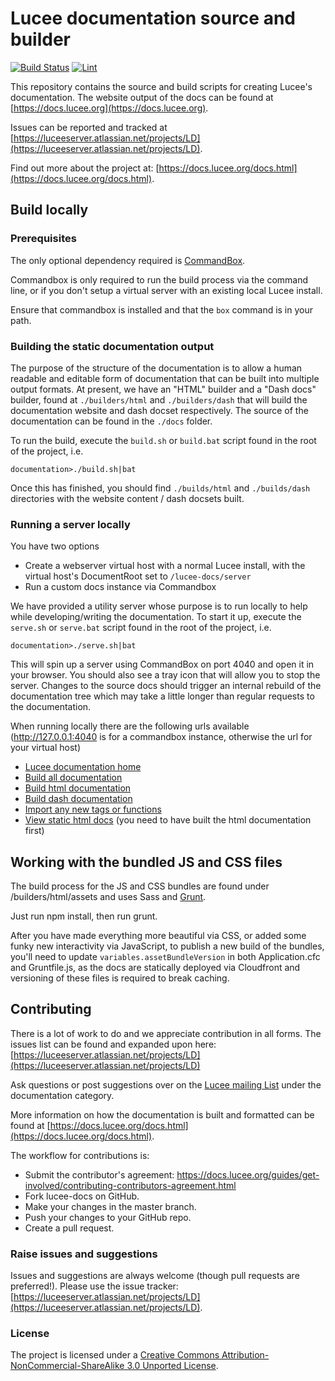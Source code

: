 # Lucee documentation source and builder

[![Build Status](https://travis-ci.org/lucee/lucee-docs.svg?branch=master)](https://travis-ci.org/lucee/lucee-docs)
[![Lint](https://github.com/lucee/lucee-docs/workflows/Lint/badge.svg)](#lucee-documentation-source-and-builder)

This repository contains the source and build scripts for creating Lucee's documentation. The website output of the docs can be found at [https://docs.lucee.org](https://docs.lucee.org).

Issues can be reported and tracked at [https://luceeserver.atlassian.net/projects/LD](https://luceeserver.atlassian.net/projects/LD).

Find out more about the project at: [https://docs.lucee.org/docs.html](https://docs.lucee.org/docs.html).

## Build locally

### Prerequisites

The only optional dependency required is [CommandBox](https://www.ortussolutions.com/products/commandbox). 

Commandbox is only required to run the build process via the command line, or if you don't setup a virtual server with an existing local Lucee install.

Ensure that commandbox is installed and that the `box` command is in your path.

### Building the static documentation output

The purpose of the structure of the documentation is to allow a human readable and editable form of documentation that can be built into multiple output formats. At present, we have an "HTML" builder and a "Dash docs" builder, found at `./builders/html` and `./builders/dash` that will build the documentation website and dash docset respectively. The source of the documentation can be found in the `./docs` folder.

To run the build, execute the `build.sh` or `build.bat` script found in the root of the project, i.e.

	documentation>./build.sh|bat

Once this has finished, you should find `./builds/html` and `./builds/dash` directories with the website content / dash docsets built.

### Running a server locally

You have two options

- Create a webserver virtual host with a normal Lucee install, with the virtual host's DocumentRoot set to `/lucee-docs/server`
- Run a custom docs instance via Commandbox

We have provided a utility server whose purpose is to run locally to help while developing/writing the documentation. To start it up, execute the `serve.sh` or `serve.bat` script found in the root of the project, i.e.

    documentation>./serve.sh|bat

This will spin up a server using CommandBox on port 4040 and open it in your browser. You should also see a tray icon that will allow you to stop the server. Changes to the source docs should trigger an internal rebuild of the documentation tree which may take a little longer than regular requests to the documentation.

When running locally there are the following urls available (http://127.0.0.1:4040 is for a commandbox instance, otherwise the url for your virtual host)

* [Lucee documentation home](http://127.0.0.1:4040/)
* [Build all documentation](http://127.0.0.1:4040/build_docs/all/)
* [Build html documentation](http://127.0.0.1:4040/build_docs/html/)
* [Build dash documentation](http://127.0.0.1:4040/build_docs/dash/)
* [Import any new tags or functions](http://127.0.0.1:4040/build_docs/import/)
* [View static html docs](http://127.0.0.1:4040/static/) (you need to have built the html documentation first)

## Working with the bundled JS and CSS files

The build process for the JS and CSS bundles are found under /builders/html/assets and uses Sass and [Grunt](https://gruntjs.com/).

Just run npm install, then run grunt.

After you have made everything more beautiful via CSS, or added some funky new interactivity via JavaScript,
to publish a new build of the bundles, you'll need to update `variables.assetBundleVersion` in both Application.cfc and Gruntfile.js,
as the docs are statically deployed via Cloudfront and versioning of these files is required to break caching.

## Contributing

There is a lot of work to do and we appreciate contribution in all forms. The issues list can be found and expanded upon here: [https://luceeserver.atlassian.net/projects/LD](https://luceeserver.atlassian.net/projects/LD)

Ask questions or post suggestions over on the [Lucee mailing List](https://dev.lucee.org/c/documentation) under the documentation category.

More information on how the documentation is built and formatted can be found at [https://docs.lucee.org/docs.html](https://docs.lucee.org/docs.html).

The workflow for contributions is:

* Submit the contributor's agreement: <https://docs.lucee.org/guides/get-involved/contributing-contributors-agreement.html>
* Fork lucee-docs on GitHub.
* Make your changes in the master branch.
* Push your changes to your GitHub repo.
* Create a pull request.

### Raise issues and suggestions

Issues and suggestions are always welcome (though pull requests are preferred!). Please use the issue tracker: [https://luceeserver.atlassian.net/projects/LD](https://luceeserver.atlassian.net/projects/LD).

### License

The project is licensed under a [Creative Commons Attribution-NonCommercial-ShareAlike 3.0 Unported License](http://creativecommons.org/licenses/by-nc-sa/3.0/).
